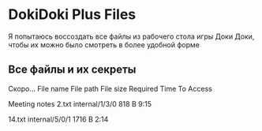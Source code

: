 # DokiDoki Plus Files
Я попытаюсь воссоздать все файлы из рабочего стола игры Доки Доки, чтобы их можно было смотреть в более удобной форме

## Все файлы и их секреты
Скоро...
File name	File path	File size	Required Time
To Access

Meeting notes 2.txt	internal/1/3/0	818 B	9:15

14.txt	internal/5/0/1	1716 B	2:14

